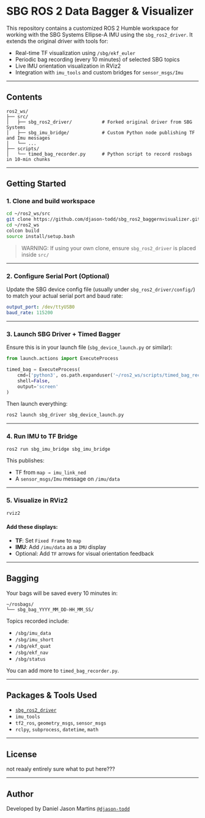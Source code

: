 # SBG ROS 2 Data Bagger & Visualizer

This repository contains a customized ROS 2 Humble workspace for working with the SBG Systems Ellipse-A IMU using the `sbg_ros2_driver`. It extends the original driver with tools for:

* Real-time TF visualization using `/sbg/ekf_euler`
* Periodic bag recording (every 10 minutes) of selected SBG topics
* Live IMU orientation visualization in RViz2
* Integration with `imu_tools` and custom bridges for `sensor_msgs/Imu`

---

## Contents

```
ros2_ws/
├── src/
│   ├── sbg_ros2_driver/           # Forked original driver from SBG Systems
│   ├── sbg_imu_bridge/            # Custom Python node publishing TF and Imu messages
│   └── ...
├── scripts/
│   └── timed_bag_recorder.py      # Python script to record rosbags in 10-min chunks
```

---

## Getting Started

### 1. Clone and build workspace

```bash
cd ~/ros2_ws/src
git clone https://github.com/djason-todd/sbg_ros2_baggernvisualizer.git
cd ~/ros2_ws
colcon build
source install/setup.bash
```

> WARNING: If using your own clone, ensure `sbg_ros2_driver` is placed inside `src/`

---

### 2. Configure Serial Port (Optional)

Update the SBG device config file (usually under `sbg_ros2_driver/config/`) to match your actual serial port and baud rate:

```yaml
output_port: /dev/ttyUSB0
baud_rate: 115200
```

---

### 3. Launch SBG Driver + Timed Bagger

Ensure this is in your launch file (`sbg_device_launch.py` or similar):

```python
from launch.actions import ExecuteProcess

timed_bag = ExecuteProcess(
    cmd=['python3', os.path.expanduser('~/ros2_ws/scripts/timed_bag_recorder.py')],
    shell=False,
    output='screen'
)
```

Then launch everything:

```bash
ros2 launch sbg_driver sbg_device_launch.py
```

---

### 4. Run IMU to TF Bridge

```bash
ros2 run sbg_imu_bridge sbg_imu_bridge
```

This publishes:

* TF from `map → imu_link_ned`
* A `sensor_msgs/Imu` message on `/imu/data`

---

### 5. Visualize in RViz2

```bash
rviz2
```

#### Add these displays:

* **TF**: Set `Fixed Frame` to `map`
* **IMU**: Add `/imu/data` as a `IMU` display
* Optional: Add `TF` arrows for visual orientation feedback

---

## Bagging

Your bags will be saved every 10 minutes in:

```
~/rosbags/
└── sbg_bag_YYYY_MM_DD-HH_MM_SS/
```

Topics recorded include:

* `/sbg/imu_data`
* `/sbg/imu_short`
* `/sbg/ekf_quat`
* `/sbg/ekf_nav`
* `/sbg/status`

You can add more to `timed_bag_recorder.py`.

---

## Packages & Tools Used

* [`sbg_ros2_driver`](https://github.com/SBG-Systems/sbg_ros2_driver)
* `imu_tools`
* `tf2_ros`, `geometry_msgs`, `sensor_msgs`
* `rclpy`, `subprocess`, `datetime`, `math`

---

## License

not reaaly entirely sure what to put here???

---

## Author

Developed by Daniel Jason Martins [`@djason-todd`](https://github.com/djason-todd)
